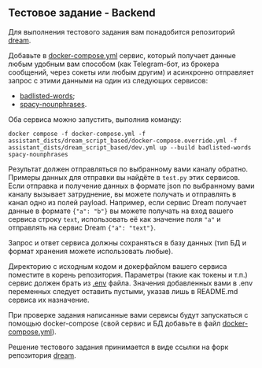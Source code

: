 ## Тестовое задание - Backend

Для выполнения тестового задания вам понадобится репозиторий [dream](https://github.com/deeppavlov/dream). 

Добавьте в [docker-compose.yml](https://github.com/deeppavlov/dream/blob/main/docker-compose.yml) сервис,
который получает данные любым удобным вам способом (как Telegram-бот, из брокера сообщений, через сокеты или любым другим)
и асинхронно отправляет запрос с этими данными на один из следующих сервисов:

- [badlisted-words](https://github.com/deeppavlov/dream/tree/main/annotators/BadlistedWordsDetector);
- [spacy-nounphrases](https://github.com/deeppavlov/dream/tree/main/annotators/spacy_annotator).

Оба сервиса можно запустить, выполнив команду:

```commandline
docker compose -f docker-compose.yml -f assistant_dists/dream_script_based/docker-compose.override.yml -f assistant_dists/dream_script_based/dev.yml up --build badlisted-words spacy-nounphrases
```

Результат должен отправляться по выбранному вами каналу обратно. Примеры данных для отправки вы найдёте в `test.py` этих сервисов.
Если отправка и получение данных в формате json по выбранному вами каналу вызывает затруднение, вы можете получать и отправлять в канал одно из полей payload.
Например, если сервис Dream получает данные в формате `{"a": "b"}` вы можете получать на вход вашего сервиса строку `text`,
использовать её как значение поля `"a"` и отправлять на сервис Dream `{"a": "text"}`.

Запрос и ответ сервиса должны сохраняться в базу данных (тип БД и формат хранения можете использовать любые).

Директорию с исходным кодом и докерфайлом вашего сервиса поместите в корень репозитория.
Параметры (такие как токены и т.п.) сервис должен брать из [.env](https://github.com/deeppavlov/dream/blob/main/.env) файла.
Значения добавленных вами в .env переменных следует оставить пустыми, указав лишь в README.md сервиса их назначение.

При проверке задания написанные вами сервисы будут запускаться с помощью docker-compose
(свой сервис и БД добавьте в файл [docker-compose.yml](https://github.com/deeppavlov/dream/blob/main/docker-compose.yml)).

Решение тестового задания принимается в виде ссылки на форк репозитория [dream](https://github.com/deeppavlov/dream).
